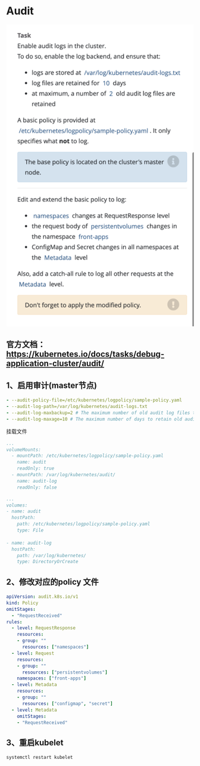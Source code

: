 # Audit

![](../images/13.png)
## 官方文档：https://kubernetes.io/docs/tasks/debug-application-cluster/audit/

## 1、启用审计(master节点)

```yaml
- --audit-policy-file=/etc/kubernetes/logpolicy/sample-policy.yaml
- --audit-log-path=/var/log/kubernetes/audit-logs.txt
- --audit-log-maxbackup=2 # The maximum number of old audit log files to retain. Setting a value of 0 will mean there's no restriction on the number of files.
- --audit-log-maxage=10 # The maximum number of days to retain old audit log files based on the timestamp encoded in their filename.
```

挂载文件

```yaml
...
volumeMounts:
  - mountPath: /etc/kubernetes/logpolicy/sample-policy.yaml
    name: audit
    readOnly: true
  - mountPath: /var/log/kubernetes/audit/
    name: audit-log
    readOnly: false
```

```yaml
...
volumes:
- name: audit
  hostPath:
    path: /etc/kubernetes/logpolicy/sample-policy.yaml
    type: File

- name: audit-log
  hostPath:
    path: /var/log/kubernetes/
    type: DirectoryOrCreate
```

## 2、修改对应的policy 文件
```yaml
apiVersion: audit.k8s.io/v1
kind: Policy
omitStages:
  - "RequestReceived"
rules:
  - level: RequestResponse
    resources:
    - group: ""
      resources: ["namespaces"]
  - level: Request
    resources:
    - group: ""
      resources: ["persistentvolumes"]
    namespaces: ["front-apps"]
  - level: Metadata
    resources:
    - group: ""
      resources: ["configmap", "secret"]
  - level: Metadata
    omitStages:
    - "RequestReceived"
```

## 3、重启kubelet
```shell
systemctl restart kubelet
```
